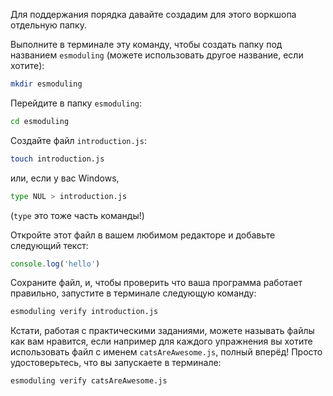 Для поддержания порядка давайте создадим для этого воркшопа отдельную папку.

Выполните в терминале эту команду, чтобы создать папку под названием `esmoduling` (можете использовать другое название, если хотите):

```bash
mkdir esmoduling
```

Перейдите в папку `esmoduling`:

```bash
cd esmoduling
```

Создайте файл `introduction.js`:

```bash
touch introduction.js
```

или, если у вас Windows,
```bash
type NUL > introduction.js
```
(`type` это тоже часть команды!)

Откройте этот файл в вашем любимом редакторе и добавьте следующий текст:

```js
console.log('hello')
```

Сохраните файл, и, чтобы проверить что ваша программа работает правильно, запустите в терминале следующую команду:

```bash
esmoduling verify introduction.js
```

Кстати, работая с практическими заданиями, можете называть файлы как вам нравится, если например для каждого упражнения вы хотите использовать файл с именем `catsAreAwesome.js`, полный вперёд! Просто удостоверьтесь, что вы запускаете в терминале:

```bash
esmoduling verify catsAreAwesome.js
```
